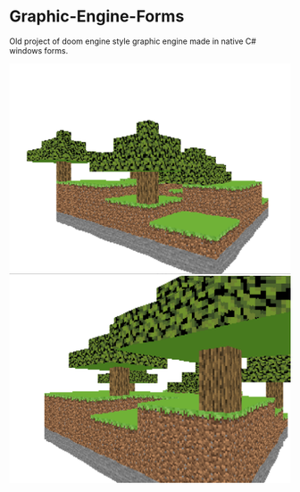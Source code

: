 # Graphic-Engine-Forms

Old project of doom engine style graphic engine made in native C# windows forms.

![screenshot1](./Screenshot1.png)
![screenshot2](./Screenshot2.png)
